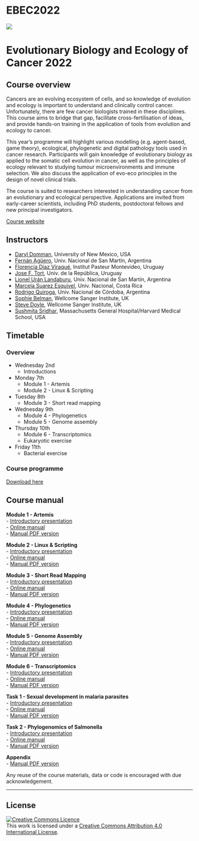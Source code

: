 # EBEC2022

 ![](https://coursesandconferences.wellcomeconnectingscience.org/wp-content/themes/wcc_courses_and_conferences/dist/assets/svg/logo.svg) 
   
   
# Evolutionary Biology and Ecology of Cancer 2022

## Course overview
Cancers are an evolving ecosystem of cells, and so knowledge of evolution and ecology is important to understand and clinically control cancer. Unfortunately, there are few cancer biologists trained in these disciplines. This course aims to bridge that gap, facilitate cross-fertilisation of ideas, and provide hands-on training in the application of tools from evolution and ecology to cancer.

This year’s programme will highlight various modelling (e.g. agent-based, game theory), ecological, phylogenetic and digital pathology tools used in cancer research. Participants will gain knowledge of evolutionary biology as applied to the somatic cell evolution in cancer, as well as the principles of ecology relevant to studying tumour microenvironments and immune selection. We also discuss the application of evo-eco principles in the design of novel clinical trials.

The course is suited to researchers interested in understanding cancer from an evolutionary and ecological perspective. Applications are invited from early-career scientists, including PhD students, postdoctoral fellows and new principal investigators.

[Course website](https://coursesandconferences.wellcomeconnectingscience.org/event/evolutionary-biology-and-ecology-of-cancer-20220613/)

## Instructors
- [Daryl Domman](https://hsc.unm.edu/medicine/departments/internal-medicine/programs-and-centers/global-health/research/pathogen-genomics.html), University of New Mexico, USA
- [Fernán Agüero](https://www.trypanosomatics.org/authors/fernan/), Univ. Nacional de San Martín, Argentina
- [Florencia Díaz Viraqué](https://www.researchgate.net/profile/Florencia-Diaz-Viraque), Institut Pasteur Montevideo, Uruguay
- [Jose F. Tort](https://www.researchgate.net/profile/Jose-Tort), Univ. de la República, Uruguay
- [Lionel Urán Landaburu](https://www.researchgate.net/profile/Lionel-Uran-Landaburu-2), Univ. Nacional de San Martín, Argentina
- [Marcela Suarez Esquivel](https://www.researchgate.net/profile/Marcela-Suarez-Esquivel), Univ. Nacional, Costa Rica
- [Rodrigo Quiroga](https://www.conicet.gov.ar/new_scp/detalle.php?id=36602%20[conicet.gov.ar]), Univ. Nacional de Córdoba, Argentina
- [Sophie Belman](https://www.sanger.ac.uk/person/belman-sophie/), Wellcome Sanger Institute, UK
- [Steve Doyle](https://www.sanger.ac.uk/person/doyle-stephen/), Wellcome Sanger Institute, UK
- [Sushmita Sridhar](https://www.massgeneral.org/medicine/infectious-diseases/research-and-initiatives/harris-and-larocque-laboratory/), Massachusetts General Hospital/Harvard Medical School, USA


## Timetable
### Overview
- Wednesday 2nd
  - Introductions
- Monday 7th
  - Module 1 - Artemis
  - Module 2 - Linux & Scripting
- Tuesday 8th
  - Module 3 - Short read mapping
- Wednesday 9th
  - Module 4 - Phylogenetics
  - Module 5 - Genome assembly  
- Thursday 10th
  - Module 6 - Transcriptomics
  - Eukaryotic exercise
- Friday 11th
  - Bacterial exercise   

### Course programme
[Download here](EBEC_2022_programme_online.pdf)


## Course manual
**Module 1 - Artemis**  
     - [Introductory presentation](presentations/Module_1_Artemis.pdf)  
     - [Online manual](manuals/module_artemis/module_artemis.md)  
     - [Manual PDF version](manuals/module_artemis/module_artemis.pdf)  
  
**Module 2 - Linux & Scripting**  
     - [Introductory presentation](presentations/intro-module-2-unix-linux.pdf)  
     - [Online manual](manuals/module_linux_scripting/module_linux_scripting.md)  
     - [Manual PDF version](manuals/module_linux_scripting/module_linux_scripting.pdf)  
  
**Module 3 - Short Read Mapping**  
     - [Introductory presentation](presentations/01FEB22_Mapping_intro_SS_SB.pdf)  
     - [Online manual](manuals/module_shortread_mapping/module_shortread_mapping.md)  
     - [Manual PDF version](manuals/module_shortread_mapping/module_shortread_mapping.pdf)  
  
**Module 4 - Phylogenetics**  
     - [Introductory presentation](presentations/Module_4_Phylogenetics_WWPG_2022.pdf)  
     - [Online manual](manuals/module_phylogenetics/module_phylogenetics.md)  
     - [Manual PDF version](manuals/module_phylogenetics/module_phylogenetics.pdf)   
  
**Module 5 - Genome Assembly**  
     - [Introductory presentation](presentations/WWPG_Module5_GenomeAssembly_Introduction.pdf)   
     - [Online manual](manuals/module_denovo_assembly/module_denovo_assembly.md)  
     - [Manual PDF version](manuals/module_denovo_assembly/module_denovo_assembly.pdf)    
  
**Module 6 - Transcriptomics**  
     - [Introductory presentation](presentations/WWPG22_LATAM_Module6_transcriptomics.pptx)  
     - [Online manual](manuals/module_transcriptomics/module_transcriptomics.md)  
     - [Manual PDF version](manuals/module_transcriptomics/module_transcriptomics.pdf)   
  
**Task 1 - Sexual development in malaria parasites**  
     - [Introductory presentation](presentations/Task1Presentation.pptx)  
     - [Online manual](manuals/exercise_RNAseq/exercise_RNAseq.md)  
     - [Manual PDF version](manuals/exercise_RNAseq/exercise_RNAseq.pdf)  
  
**Task 2 - Phylogenomics of Salmonella**  
     - [Introductory presentation](presentations/)  
     - [Online manual](manuals/exercise_bacterial/Task2_georeferencing.md)  
     - [Manual PDF version](manuals/exercise_bacterial/Task2_georeferencing.pdf) 
  
**Appendix**  
     - [Manual PDF version](manuals/WWPG_VietnamVirtual_Appendix.pdf)  



Any reuse of the course materials, data or code is encouraged with due acknowledgement.

******
## License
<a rel="license" href="http://creativecommons.org/licenses/by/4.0/"><img alt="Creative Commons Licence" style="border-width:0" src="https://i.creativecommons.org/l/by/4.0/88x31.png" /></a><br />This work is licensed under a <a rel="license" href="http://creativecommons.org/licenses/by/4.0/">Creative Commons Attribution 4.0 International License</a>.

